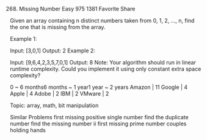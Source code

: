 268. Missing Number
Easy 975 1381 Favorite Share

Given an array containing n distinct numbers taken from 0, 1, 2, ..., n, find the one that is missing from the array.

Example 1:

Input: [3,0,1]
Output: 2
Example 2:

Input: [9,6,4,2,3,5,7,0,1]
Output: 8
Note:
Your algorithm should run in linear runtime complexity. Could you implement it using only constant extra space complexity?

0 ~ 6 months6 months ~ 1 year1 year ~ 2 years
Amazon | 11 Google | 4 Apple | 4 Adobe | 2 IBM | 2 VMware | 2

Topic: array, math, bit manipulation

Similar Problems
first missing positive
single number
find the duplicate number
find the missing number ii
first missing prime number
couples holding hands

